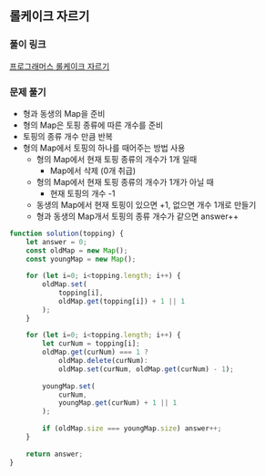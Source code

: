 ## 롤케이크 자르기

### 풀이 링크

[프로그래머스 롤케이크 자르기](https://school.programmers.co.kr/learn/courses/30/lessons/132265)

### 문제 풀기

- 형과 동생의 Map을 준비
- 형의 Map은 토핑 종류에 따른 개수를 준비
- 토핑의 종류 개수 만큼 반복
- 형의 Map에서 토핑의 하나를 때어주는 방법 사용
  - 형의 Map에서 현재 토핑 종류의 개수가 1개 일때
    - Map에서 삭제 (0개 취급)
  - 형의 Map에서 현재 토핑 종류의 개수가 1개가 아닐 때
    - 현재 토핑의 개수 -1
  - 동생의 Map에서 현재 토핑이 있으면 +1, 없으면 개수 1개로 만들기
  - 형과 동생의 Map개서 토핑의 종류 개수가 같으면 answer++

```javascript
function solution(topping) {
    let answer = 0;
    const oldMap = new Map();
    const youngMap = new Map();
    
    for (let i=0; i<topping.length; i++) {
        oldMap.set(
            topping[i], 
            oldMap.get(topping[i]) + 1 || 1
        );
    }
    
    for (let i=0; i<topping.length; i++) {
        let curNum = topping[i];
        oldMap.get(curNum) === 1 ?
            oldMap.delete(curNum):
            oldMap.set(curNum, oldMap.get(curNum) - 1);
        
        youngMap.set(
            curNum, 
            youngMap.get(curNum) + 1 || 1
        );
        
        if (oldMap.size === youngMap.size) answer++;
    }
    
    return answer;
}
```
